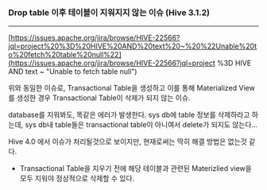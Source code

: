 ### Drop table 이후 테이블이 지워지지 않는 이슈 (Hive 3.1.2)

<hr>


[https://issues.apache.org/jira/browse/HIVE-22566?jql=project%20%3D%20HIVE%20AND%20text%20~%20%22Unable%20to%20fetch%20table%20null%22](https://issues.apache.org/jira/browse/HIVE-22566?jql=project %3D HIVE AND text ~ "Unable to fetch table null")



위와 동일한 이슈로, Transactional Table을 생성하고 이를 통해 Materialized View를 생성한 경우 Transactional Table이 삭제가 되지 않는 이슈.

database를 지워봐도, 똑같은 에러가 발생한다. sys db에 table 정보를 삭제하라고 하는데, sys db내 table들은 transactional table이 아니여서 delete가 되지도 않는다...



Hive 4.0 에서 이슈가 처리될것으로 보이지만, 현재로써는 딱히 해결 방법은 없는것 같다.

- Transactional Table을 지우기 전에 해당 테이블과 관련된 Materizlied view을 모두 지워야 정상적으로 삭제할 수 있다.